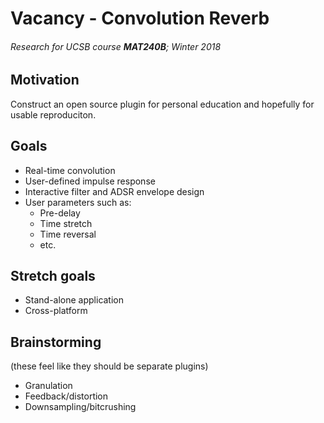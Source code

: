 # Vacancy - Convolution Reverb
###### Research for UCSB course **MAT240B**; Winter 2018


## Motivation
Construct an open source plugin for personal education and hopefully for usable reproduciton.

## Goals
- Real-time convolution
- User-defined impulse response
- Interactive filter and ADSR envelope design
- User parameters such as:
  - Pre-delay
  - Time stretch
  - Time reversal
  - etc.
  
 ## Stretch goals
 - Stand-alone application
 - Cross-platform
 
 ## Brainstorming 
 (these feel like they should be separate plugins)
 - Granulation
 - Feedback/distortion
 - Downsampling/bitcrushing
 
 
 
